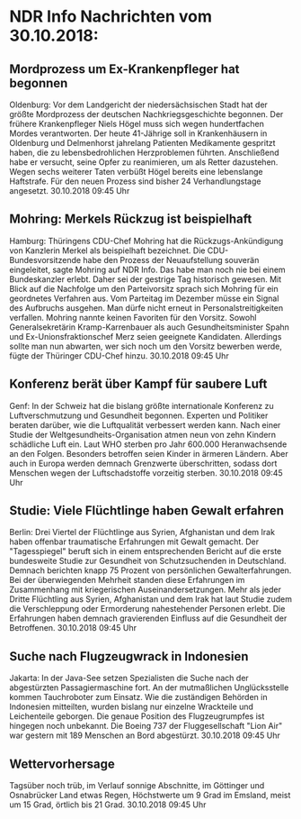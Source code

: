 # NDR Info Nachrichten vom 30.10.2018:


## Mordprozess um Ex-Krankenpfleger hat begonnen
Oldenburg: Vor dem Landgericht der niedersächsischen Stadt hat der größte Mordprozess der deutschen Nachkriegsgeschichte begonnen. Der frühere Krankenpfleger Niels Högel muss sich wegen hundertfachen Mordes verantworten. Der heute 41-Jährige soll in Krankenhäusern in Oldenburg und Delmenhorst jahrelang Patienten Medikamente gespritzt haben, die zu lebensbedrohlichen Herzproblemen führten. Anschließend habe er versucht, seine Opfer zu reanimieren, um als Retter dazustehen. Wegen sechs weiterer Taten verbüßt Högel bereits eine lebenslange Haftstrafe. Für den neuen Prozess sind bisher 24 Verhandlungstage angesetzt. 30.10.2018 09:45 Uhr 

## Mohring: Merkels Rückzug ist beispielhaft
Hamburg:      Thüringens CDU-Chef Mohring hat die Rückzugs-Ankündigung von Kanzlerin Merkel als beispielhaft bezeichnet. Die CDU-Bundesvorsitzende habe den Prozess der Neuaufstellung souverän eingeleitet, sagte Mohring auf NDR Info. Das habe man noch nie bei einem Bundeskanzler erlebt. Daher sei der gestrige Tag historisch gewesen. Mit Blick auf die Nachfolge um den Parteivorsitz sprach sich Mohring für ein geordnetes Verfahren aus. Vom Parteitag im Dezember müsse ein Signal des Aufbruchs ausgehen. Man dürfe nicht erneut in Personalstreitigkeiten verfallen. Mohring nannte keinen Favoriten für den Vorsitz. Sowohl Generalsekretärin Kramp-Karrenbauer als auch Gesundheitsminister Spahn und Ex-Unionsfraktionschef Merz seien geeignete Kandidaten. Allerdings sollte man nun abwarten, wer sich noch um den Vorsitz bewerben werde, fügte der Thüringer CDU-Chef hinzu. 30.10.2018 09:45 Uhr 

## Konferenz berät über Kampf für saubere Luft
Genf: In der Schweiz hat die bislang größte internationale Konferenz zu Luftverschmutzung und Gesundheit begonnen. Experten und Politiker beraten darüber, wie die Luftqualität verbessert werden kann. Nach einer Studie der Weltgesundheits-Organisation atmen neun von zehn Kindern schädliche Luft ein. Laut WHO sterben pro Jahr 600.000 Heranwachsende an den Folgen. Besonders betroffen seien Kinder in ärmeren Ländern. Aber auch in Europa werden demnach Grenzwerte überschritten, sodass dort Menschen wegen der Luftschadstoffe vorzeitig sterben. 30.10.2018 09:45 Uhr 

## Studie: Viele Flüchtlinge haben Gewalt erfahren
Berlin:	Drei Viertel der Flüchtlinge aus Syrien, Afghanistan und dem Irak haben offenbar traumatische Erfahrungen mit Gewalt gemacht. Der "Tagesspiegel" beruft sich in einem entsprechenden Bericht auf die erste bundesweite Studie zur Gesundheit von Schutzsuchenden in Deutschland. Demnach berichten knapp 75 Prozent von persönlichen Gewalterfahrungen. Bei der überwiegenden Mehrheit standen diese Erfahrungen im Zusammenhang mit kriegerischen Auseinandersetzungen. Mehr als jeder Dritte Flüchtling aus Syrien, Afghanistan und dem Irak hat laut Studie zudem die Verschleppung oder Ermorderung nahestehender Personen erlebt. Die Erfahrungen haben demnach gravierenden Einfluss auf die Gesundheit der Betroffenen. 30.10.2018 09:45 Uhr 

## Suche nach Flugzeugwrack in Indonesien
Jakarta: In der Java-See setzen Spezialisten die Suche nach der abgestürzten Passagiermaschine fort. An der mutmaßlichen Unglücksstelle kommen Tauchroboter zum Einsatz. Wie die zuständigen Behörden in Indonesien mitteilten, wurden bislang nur einzelne Wrackteile und Leichenteile geborgen. Die genaue Position des Flugzeugrumpfes ist hingegen noch unbekannt. Die Boeing 737 der Fluggesellschaft "Lion Air" war gestern mit 189 Menschen an Bord abgestürzt. 30.10.2018 09:45 Uhr 

## Wettervorhersage
Tagsüber noch trüb, im Verlauf sonnige Abschnitte, im Göttinger und Osnabrücker Land etwas Regen, Höchstwerte um 9 Grad im Emsland, meist um 15 Grad, örtlich bis 21 Grad. 30.10.2018 09:45 Uhr 
